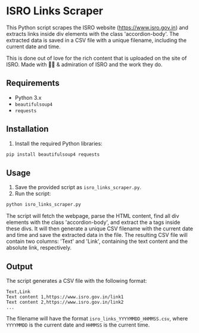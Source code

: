# ISRO Links Scraper

This Python script scrapes the ISRO website (https://www.isro.gov.in) and extracts links inside div elements with the class 'accordion-body'. The extracted data is saved in a CSV file with a unique filename, including the current date and time.

This is done out of love for the rich content that is uploaded on the site of ISRO.
Made with 💝💖 & admiration of ISRO and the work they do. 
## Requirements

- Python 3.x
- `beautifulsoup4`
- `requests`

## Installation

1. Install the required Python libraries:

```bash
pip install beautifulsoup4 requests
```

## Usage

1. Save the provided script as `isro_links_scraper.py`.
2. Run the script:

```bash
python isro_links_scraper.py
```

The script will fetch the webpage, parse the HTML content, find all div elements with the class 'accordion-body', and extract the a tags inside these divs. It will then generate a unique CSV filename with the current date and time and save the extracted data in the file. The resulting CSV file will contain two columns: 'Text' and 'Link', containing the text content and the absolute link, respectively.

## Output

The script generates a CSV file with the following format:

```
Text,Link
Text content 1,https://www.isro.gov.in/link1
Text content 2,https://www.isro.gov.in/link2
...
```

The filename will have the format `isro_links_YYYYMMDD_HHMMSS.csv`, where `YYYYMMDD` is the current date and `HHMMSS` is the current time.